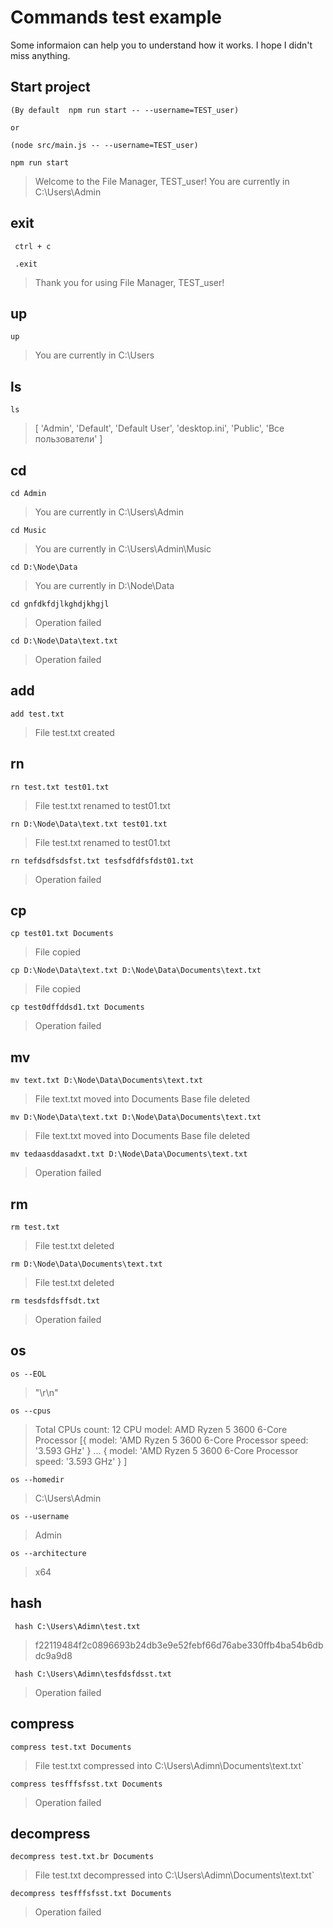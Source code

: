 # Commands test example

Some informaion can help you to understand how it works. I hope I didn't miss anything.

## Start project

    (By default  npm run start -- --username=TEST_user) 
    
    or 
    
    (node src/main.js -- --username=TEST_user)
    
    npm run start 

> Welcome to the File Manager, TEST_user!
> You are currently in C:\Users\Admin

## exit

     ctrl + c 
     
     .exit

> Thank you for using File Manager, TEST_user!

## up

    up
> You are currently in C:\Users

## ls

    ls 
> [
  'Admin', 'Default', 'Default User', 'desktop.ini', 'Public', 'Все пользователи'
]

## cd

    cd Admin
> You are currently in C:\Users\Admin
    
    cd Music
> You are currently in C:\Users\Admin\Music
    
    cd D:\Node\Data
> You are currently in D:\Node\Data

    cd gnfdkfdjlkghdjkhgjl
> Operation failed

    cd D:\Node\Data\text.txt
> Operation failed

## add

    add test.txt
> File test.txt created

## rn

    rn test.txt test01.txt
> File test.txt renamed to test01.txt
    
    rn D:\Node\Data\text.txt test01.txt
> File test.txt renamed to test01.txt

    rn tefdsdfsdsfst.txt tesfsdfdfsfdst01.txt
> Operation failed

## cp

    cp test01.txt Documents
> File copied
    
    cp D:\Node\Data\text.txt D:\Node\Data\Documents\text.txt
> File copied

    cp test0dffddsd1.txt Documents
> Operation failed

## mv

    mv text.txt D:\Node\Data\Documents\text.txt
> File text.txt moved into Documents
> Base file deleted

    mv D:\Node\Data\text.txt D:\Node\Data\Documents\text.txt
> File text.txt moved into Documents
> Base file deleted

    mv tedaasddasadxt.txt D:\Node\Data\Documents\text.txt
> Operation failed

## rm

    rm test.txt
> File test.txt deleted

    rm D:\Node\Data\Documents\text.txt
> File test.txt deleted

    rm tesdsfdsffsdt.txt
> Operation failed

## os

    os --EOL

> "\r\n"

    os --cpus
>   Total CPUs count: 12
>   CPU model: AMD Ryzen 5 3600 6-Core Processor
> [{
    model: 'AMD Ryzen 5 3600 6-Core Processor      speed: '3.593 GHz'
    }
  ...
    {
    model: 'AMD Ryzen 5 3600 6-Core Processor      speed: '3.593 GHz'
    } ]

    os --homedir
> C:\Users\Admin

    os --username
> Admin

    os --architecture
> x64

## hash

     hash C:\Users\Adimn\test.txt
> f22119484f2c0896693b24db3e9e52febf66d76abe330ffb4ba54b6dbdc9a9d8

     hash C:\Users\Adimn\tesfdsfdsst.txt
> Operation failed

## compress

    compress test.txt Documents
> File test.txt compressed into C:\Users\Adimn\Documents\text.txt`

    compress tesfffsfsst.txt Documents
> Operation failed

## decompress

    decompress test.txt.br Documents
> File test.txt decompressed into C:\Users\Adimn\Documents\text.txt`

    decompress tesfffsfsst.txt Documents
> Operation failed